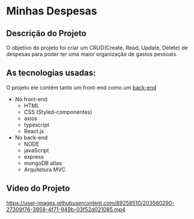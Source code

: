 # Minhas Despesas

## Descrição do Projeto
O objetivo do projeto foi criar um CRUD(Create, Read, Update, Delete) de despesas 
para poder ter uma maior organização de gastos pessoais.

## As tecnologias usadas:
O projeto ele contém tanto um front-end como um [back-end](https://github.com/Romulo-Sergio-RE/Api-minhas-despesas)

- No front-end
    - HTML 
    - CSS (Styled-componentes)
    - axios 
    - typescript
    - React.js
- No back-end 
    - NODE
    - javaScript
    - express
    - mongoDB atlas
    - Arquitetura MVC

## Video do Projeto

https://user-images.githubusercontent.com/89258510/203560290-27309f76-3958-4f71-949b-03f52d021085.mp4

